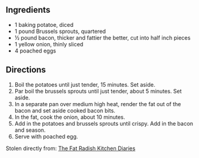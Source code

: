 ---
---

## Ingredients

- 1 baking potatoe, diced
- 1 pound Brussels sprouts, quartered
- &frac12; pound bacon, thicker and fattier the better, cut into half inch pieces
- 1 yellow onion, thinly sliced
- 4 poached eggs

## Directions

1. Boil the potatoes until just tender, 15 minutes. Set aside.
2. Par boil the brussels sprouts until just tender, about 5 minutes. Set aside.
3. In a separate pan over medium high heat, render the fat out of the bacon and set aside cooked bacon bits.
4. In the fat, cook the onion, about 10 minutes.
5. Add in the potatoes and brussels sprouts until crispy. Add in the bacon and season.
6. Serve with poached egg.

Stolen directly from: [The Fat Radish Kitchen Diaries](http://www.amazon.com/The-Fat-Radish-Kitchen-Diaries/dp/0847843343?tag=food52-20)